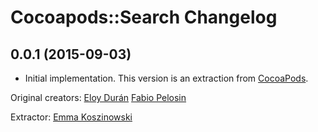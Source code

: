 # Cocoapods::Search Changelog

## 0.0.1 (2015-09-03)

* Initial implementation. This version is an extraction from [CocoaPods](https://github.com/CocoaPods/CocoaPods). 

Original creators: 
[Eloy Durán](https://github.com/alloy)
[Fabio Pelosin](https://github.com/fabiopelosin)

Extractor:
[Emma Koszinowski](http://github.com/emkosz)
